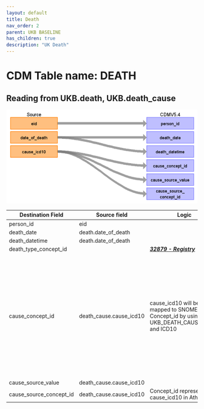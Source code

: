 ```yaml
---
layout: default
title: Death
nav_order: 2
parent: UKB BASELINE
has_children: true
description: "UK Death"
---
```


# CDM Table name: DEATH

## Reading from UKB.death, UKB.death_cause

![](images/ukb_death.png)

| Destination Field | Source field | Logic | Comment field |
| --- | --- | --- | --- |
| person_id | eid | | |
| death_date | death.date_of_death | | |
| death_datetime | death.date_of_death | | |
| death_type_concept_id | | [***32879 - Registry***](https://athena.ohdsi.org/search-terms/terms/32879)  | |
| cause_concept_id | death_cause.cause_icd10 | cause_icd10 will be mapped to SNOMED Concept_id by using UKB_DEATH_CAUSE_STCM and ICD10 | It does not allow multiple death records for a single person in CDM Death. However, some ICD10 codes map to multiple standard concepts in Athena. UKB_DEATH_CAUSE_STCM, an STCM-tailored vocabulary, contains the 1:1 mapping information between these codes and standard concepts. <br><br>***For patients with multiple primary causes of death in the source data, the record with ins_index=0 will be selected.***|
| cause_source_value | death_cause.cause_icd10 | | |
| cause_source_concept_id | death_cause.cause_icd10 | Concept_id represents the cause_icd10 in Athena | |
